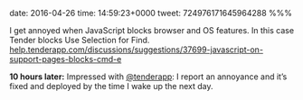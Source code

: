date: 2016-04-26
time: 14:59:23+0000
tweet: 724976171645964288
%%%

I get annoyed when JavaScript blocks browser and OS features. In this case Tender blocks Use Selection for Find. [help.tenderapp.com/discussions/suggestions/37699-javascript-on-support-pages-blocks-cmd-e](http://help.tenderapp.com/discussions/suggestions/37699-javascript-on-support-pages-blocks-cmd-e)

**10 hours later:** Impressed with [@tenderapp](https://twitter.com/tenderapp): I report an annoyance and it’s fixed and deployed by the time I wake up the next day.
